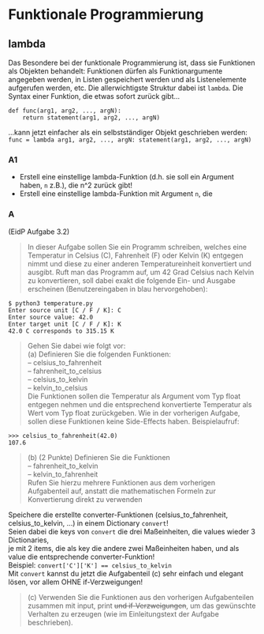 # Funktionale Programmierung
## lambda
Das Besondere bei der funktionale Programmierung ist, dass sie Funktionen als Objekten behandelt:
Funktionen dürfen als Funktionargumente angegeben werden, in Listen gespeichert werden und als Listenelemente aufgerufen werden, etc.
Die allerwichtigste Struktur dabei ist `lambda`.
Die Syntax einer Funktion, die etwas sofort zurück gibt...
```
def func(arg1, arg2, ..., argN):
    return statement(arg1, arg2, ..., argN)
```
...kann jetzt einfacher als ein selbstständiger Objekt geschrieben werden: \
`func = lambda arg1, arg2, ..., argN: statement(arg1, arg2, ..., argN)`

### A1
- Erstell eine einstellige lambda-Funktion (d.h. sie soll ein Argument haben, `n` z.B.), die n^2 zurück gibt!
- Erstell eine einstellige lambda-Funktion mit Argument `n`, die 


### A
(EidP Aufgabe 3.2)
> In dieser Aufgabe sollen Sie ein Programm schreiben, welches eine Temperatur in
> Celsius (C), Fahrenheit (F) oder Kelvin (K) entgegen nimmt und diese zu einer anderen Temperatureinheit konvertiert und ausgibt.
> Ruft man das Programm auf, um 42 Grad Celsius nach Kelvin zu konvertieren,
> soll dabei exakt die folgende Ein- und Ausgabe erscheinen (Benutzereingaben in blau hervorgehoben):
```
$ python3 temperature.py
Enter source unit [C / F / K]: C
Enter source value: 42.0
Enter target unit [C / F / K]: K
42.0 C corresponds to 315.15 K
```
> Gehen Sie dabei wie folgt vor:\
(a) Definieren Sie die folgenden Funktionen:\
– celsius_to_fahrenheit\
– fahrenheit_to_celsius\
– celsius_to_kelvin\
– kelvin_to_celsius\
Die Funktionen sollen die Temperatur als Argument vom Typ float entgegen nehmen und die entsprechend konvertierte Temperatur als Wert vom Typ
float zurückgeben.
Wie in der vorherigen Aufgabe, sollen diese Funktionen keine Side-Effects haben.
Beispielaufruf:
```
>>> celsius_to_fahrenheit(42.0)
107.6
```
> (b) (2 Punkte) Definieren Sie die Funktionen\
> – fahrenheit_to_kelvin\
> – kelvin_to_fahrenheit\
> Rufen Sie hierzu mehrere Funktionen aus dem vorherigen Aufgabenteil auf,
> anstatt die mathematischen Formeln zur Konvertierung direkt zu verwenden

Speichere die erstellte converter-Funktionen (celsius_to_fahrenheit, celsius_to_kelvin, ...) in einem Dictionary `convert`!\
Seien dabei die keys von `convert` die drei Maßeinheiten, die values wieder 3 Dictionaries,\
je mit 2 items, die als key die andere zwei Maßeinheiten haben, und als value die entsprechende converter-Funktion!\
Beispiel: `convert['C']['K'] == celsius_to_kelvin`\
Mit `convert` kannst du jetzt die Aufgabenteil (c) sehr einfach und elegant lösen, vor allem OHNE if-Verzweigungen!
> (c) Verwenden Sie die Funktionen aus den vorherigen Aufgabenteilen zusammen mit input, print ~~und if-Verzweigungen~~,
> um das gewünschte Verhalten zu erzeugen (wie im Einleitungstext der Aufgabe beschrieben).
